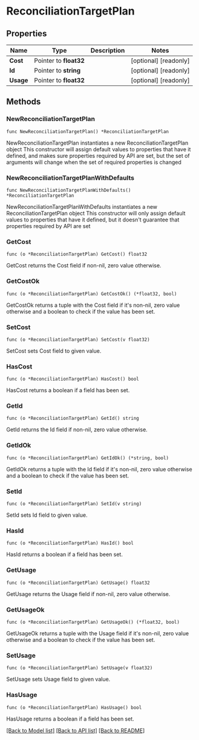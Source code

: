 # ReconciliationTargetPlan

## Properties

Name | Type | Description | Notes
------------ | ------------- | ------------- | -------------
**Cost** | Pointer to **float32** |  | [optional] [readonly] 
**Id** | Pointer to **string** |  | [optional] [readonly] 
**Usage** | Pointer to **float32** |  | [optional] [readonly] 

## Methods

### NewReconciliationTargetPlan

`func NewReconciliationTargetPlan() *ReconciliationTargetPlan`

NewReconciliationTargetPlan instantiates a new ReconciliationTargetPlan object
This constructor will assign default values to properties that have it defined,
and makes sure properties required by API are set, but the set of arguments
will change when the set of required properties is changed

### NewReconciliationTargetPlanWithDefaults

`func NewReconciliationTargetPlanWithDefaults() *ReconciliationTargetPlan`

NewReconciliationTargetPlanWithDefaults instantiates a new ReconciliationTargetPlan object
This constructor will only assign default values to properties that have it defined,
but it doesn't guarantee that properties required by API are set

### GetCost

`func (o *ReconciliationTargetPlan) GetCost() float32`

GetCost returns the Cost field if non-nil, zero value otherwise.

### GetCostOk

`func (o *ReconciliationTargetPlan) GetCostOk() (*float32, bool)`

GetCostOk returns a tuple with the Cost field if it's non-nil, zero value otherwise
and a boolean to check if the value has been set.

### SetCost

`func (o *ReconciliationTargetPlan) SetCost(v float32)`

SetCost sets Cost field to given value.

### HasCost

`func (o *ReconciliationTargetPlan) HasCost() bool`

HasCost returns a boolean if a field has been set.

### GetId

`func (o *ReconciliationTargetPlan) GetId() string`

GetId returns the Id field if non-nil, zero value otherwise.

### GetIdOk

`func (o *ReconciliationTargetPlan) GetIdOk() (*string, bool)`

GetIdOk returns a tuple with the Id field if it's non-nil, zero value otherwise
and a boolean to check if the value has been set.

### SetId

`func (o *ReconciliationTargetPlan) SetId(v string)`

SetId sets Id field to given value.

### HasId

`func (o *ReconciliationTargetPlan) HasId() bool`

HasId returns a boolean if a field has been set.

### GetUsage

`func (o *ReconciliationTargetPlan) GetUsage() float32`

GetUsage returns the Usage field if non-nil, zero value otherwise.

### GetUsageOk

`func (o *ReconciliationTargetPlan) GetUsageOk() (*float32, bool)`

GetUsageOk returns a tuple with the Usage field if it's non-nil, zero value otherwise
and a boolean to check if the value has been set.

### SetUsage

`func (o *ReconciliationTargetPlan) SetUsage(v float32)`

SetUsage sets Usage field to given value.

### HasUsage

`func (o *ReconciliationTargetPlan) HasUsage() bool`

HasUsage returns a boolean if a field has been set.


[[Back to Model list]](../README.md#documentation-for-models) [[Back to API list]](../README.md#documentation-for-api-endpoints) [[Back to README]](../README.md)


